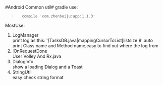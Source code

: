 #Android Common util#
   gradle use:
>       compile 'com.zhenbeiju:app:1.1.3'

MostUse:
  1. LogManager </br>
       print log as this: '[TasksDB.java|mappingCursorToList]listsize 8'
       auto print Class name and Method name,easy to find out where the log from
  2. IOnRequestDone </br>
       User Volley And Rx.java
  3. DialogInfo </br>
       show a loading Dialog and a Toast
  4. StringUtil </br>
        easy check string format


